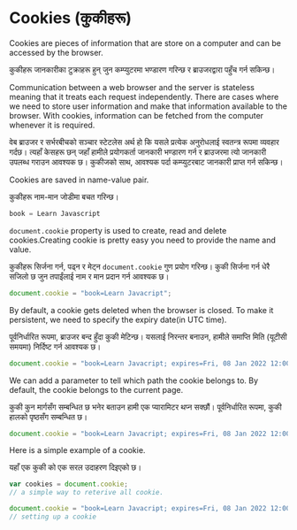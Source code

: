 # Cookies (कुकीहरू)

Cookies are pieces of information that are store on a computer and can be accessed by the browser.

कुकीहरू जानकारीका टुक्राहरू हुन् जुन कम्प्युटरमा भण्डारण गरिन्छ र ब्राउजरद्वारा पहुँच गर्न सकिन्छ।

Communication between a web browser and the server is stateless meaning that it treats each request independently. There are cases where we need to store user information and make that information available to the browser. With cookies, information can be fetched from the computer whenever it is required.

वेब ब्राउजर र सर्भरबीचको सञ्चार स्टेटलेस अर्थ हो कि यसले प्रत्येक अनुरोधलाई स्वतन्त्र रूपमा व्यवहार गर्दछ। त्यहाँ केसहरू छन् जहाँ हामीले प्रयोगकर्ता जानकारी भण्डारण गर्न र ब्राउजरमा त्यो जानकारी उपलब्ध गराउन आवश्यक छ। कुकीजको साथ, आवश्यक पर्दा कम्प्युटरबाट जानकारी प्राप्त गर्न सकिन्छ।

Cookies are saved in name-value pair.

कुकीहरू नाम-मान जोडीमा बचत गरिन्छ।

```javascript
book = Learn Javascript
```

`document.cookie` property is used to create, read and delete cookies.Creating cookie is pretty easy you need to provide the name and value.

कुकीहरू सिर्जना गर्न, पढ्न र मेट्न `document.cookie` गुण प्रयोग गरिन्छ। कुकी सिर्जना गर्न धेरै सजिलो छ जुन तपाईंलाई नाम र मान प्रदान गर्न आवश्यक छ।

```javascript
document.cookie = "book=Learn Javacript";
```

By default,  a cookie gets deleted when the browser is closed. To make it persistent, we need to specify the expiry date(in UTC time).

पूर्वनिर्धारित रूपमा, ब्राउजर बन्द हुँदा कुकी मेटिन्छ। यसलाई निरन्तर बनाउन, हामीले समाप्ति मिति (यूटीसी समयमा) निर्दिष्ट गर्न आवश्यक छ।

```javascript
document.cookie = "book=Learn Javacript; expires=Fri, 08 Jan 2022 12:00:00 UTC";
```

We can add a parameter to tell which path the cookie belongs to. By default, the cookie belongs to the current page.

कुकी कुन मार्गसँग सम्बन्धित छ भनेर बताउन हामी एक प्यारामिटर थप्न सक्छौं। पूर्वनिर्धारित रूपमा, कुकी हालको पृष्ठसँग सम्बन्धित छ।

```javascript
document.cookie = "book=Learn Javacript; expires=Fri, 08 Jan 2022 12:00:00 UTC; path=/";
```

Here is a simple example of a cookie.

यहाँ एक कुकी को एक सरल उदाहरण दिइएको छ।

```javascript
var cookies = document.cookie;
// a simple way to reterive all cookie.

document.cookie = "book=Learn Javacript; expires=Fri, 08 Jan 2022 12:00:00 UTC; path=/";
// setting up a cookie
```
